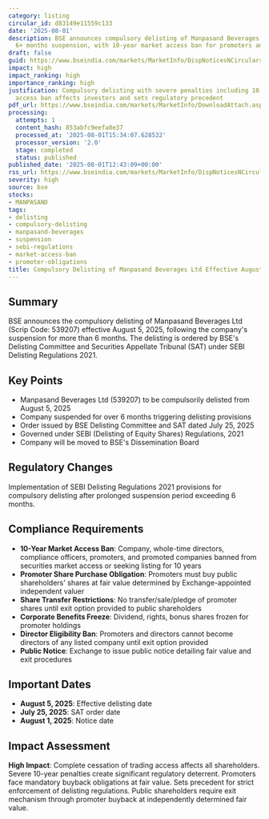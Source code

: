 ```yaml
---
category: listing
circular_id: d83149e11559c133
date: '2025-08-01'
description: BSE announces compulsory delisting of Manpasand Beverages Ltd following
  6+ months suspension, with 10-year market access ban for promoters and directors.
draft: false
guid: https://www.bseindia.com/markets/MarketInfo/DispNoticesNCirculars.aspx?Noticeid={E7F9A8F5-0359-4346-8814-79ADC9C2F0A1}&noticeno=20250801-41&dt=08/01/2025&icount=41&totcount=73&flag=0
impact: high
impact_ranking: high
importance_ranking: high
justification: Compulsory delisting with severe penalties including 10-year market
  access ban affects investors and sets regulatory precedent
pdf_url: https://www.bseindia.com/markets/MarketInfo/DownloadAttach.aspx?id=20250801-41&attachedId=
processing:
  attempts: 1
  content_hash: 853abfc9eefa0e37
  processed_at: '2025-08-01T15:34:07.628532'
  processor_version: '2.0'
  stage: completed
  status: published
published_date: '2025-08-01T12:43:09+00:00'
rss_url: https://www.bseindia.com/markets/MarketInfo/DispNoticesNCirculars.aspx?Noticeid={E7F9A8F5-0359-4346-8814-79ADC9C2F0A1}&noticeno=20250801-41&dt=08/01/2025&icount=41&totcount=73&flag=0
severity: high
source: bse
stocks:
- MANPASAND
tags:
- delisting
- compulsory-delisting
- manpasand-beverages
- suspension
- sebi-regulations
- market-access-ban
- promoter-obligations
title: Compulsory Delisting of Manpasand Beverages Ltd Effective August 5, 2025
---
```


## Summary

BSE announces the compulsory delisting of Manpasand Beverages Ltd (Scrip Code: 539207) effective August 5, 2025, following the company's suspension for more than 6 months. The delisting is ordered by BSE's Delisting Committee and Securities Appellate Tribunal (SAT) under SEBI Delisting Regulations 2021.

## Key Points

- Manpasand Beverages Ltd (539207) to be compulsorily delisted from August 5, 2025
- Company suspended for over 6 months triggering delisting provisions
- Order issued by BSE Delisting Committee and SAT dated July 25, 2025
- Governed under SEBI (Delisting of Equity Shares) Regulations, 2021
- Company will be moved to BSE's Dissemination Board

## Regulatory Changes

Implementation of SEBI Delisting Regulations 2021 provisions for compulsory delisting after prolonged suspension period exceeding 6 months.

## Compliance Requirements

- **10-Year Market Access Ban**: Company, whole-time directors, compliance officers, promoters, and promoted companies banned from securities market access or seeking listing for 10 years
- **Promoter Share Purchase Obligation**: Promoters must buy public shareholders' shares at fair value determined by Exchange-appointed independent valuer
- **Share Transfer Restrictions**: No transfer/sale/pledge of promoter shares until exit option provided to public shareholders
- **Corporate Benefits Freeze**: Dividend, rights, bonus shares frozen for promoter holdings
- **Director Eligibility Ban**: Promoters and directors cannot become directors of any listed company until exit option provided
- **Public Notice**: Exchange to issue public notice detailing fair value and exit procedures

## Important Dates

- **August 5, 2025**: Effective delisting date
- **July 25, 2025**: SAT order date
- **August 1, 2025**: Notice date

## Impact Assessment

**High Impact**: Complete cessation of trading access affects all shareholders. Severe 10-year penalties create significant regulatory deterrent. Promoters face mandatory buyback obligations at fair value. Sets precedent for strict enforcement of delisting regulations. Public shareholders require exit mechanism through promoter buyback at independently determined fair value.